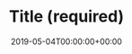 ---
title: 'Title (required)'
field: 'dc.title'
slug: 'dc-title'
description: 'Title statement/title proper.'
required: True
date: '2019-05-04T00:00:00+00:00'
---